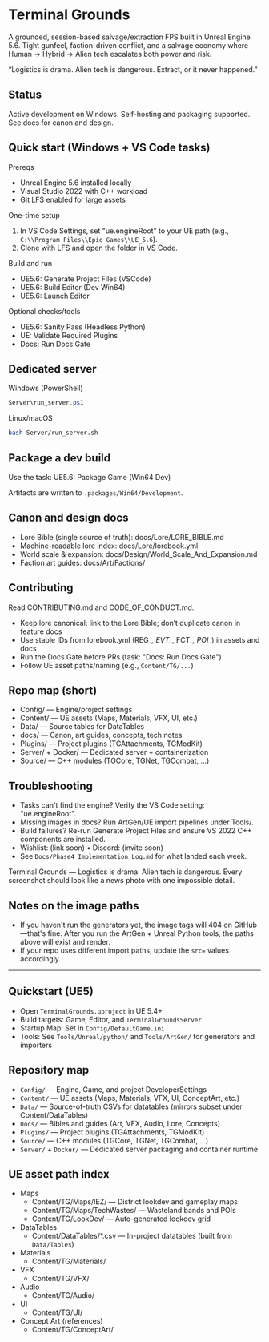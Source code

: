 # Terminal Grounds

A grounded, session-based salvage/extraction FPS built in Unreal Engine 5.6. Tight gunfeel, faction-driven conflict, and a salvage economy where Human → Hybrid → Alien tech escalates both power and risk.

“Logistics is drama. Alien tech is dangerous. Extract, or it never happened.”

## Status

Active development on Windows. Self-hosting and packaging supported. See docs for canon and design.

## Quick start (Windows + VS Code tasks)

Prereqs

- Unreal Engine 5.6 installed locally
- Visual Studio 2022 with C++ workload
- Git LFS enabled for large assets

One-time setup

1) In VS Code Settings, set "ue.engineRoot" to your UE path (e.g., `C:\\Program Files\\Epic Games\\UE_5.6`).
2) Clone with LFS and open the folder in VS Code.

Build and run

- UE5.6: Generate Project Files (VSCode)
- UE5.6: Build Editor (Dev Win64)
- UE5.6: Launch Editor

Optional checks/tools

- UE5.6: Sanity Pass (Headless Python)
- UE: Validate Required Plugins
- Docs: Run Docs Gate

## Dedicated server

Windows (PowerShell)

```powershell
Server\run_server.ps1
```

Linux/macOS

```bash
bash Server/run_server.sh
```

## Package a dev build

Use the task: UE5.6: Package Game (Win64 Dev)

Artifacts are written to `.packages/Win64/Development`.

## Canon and design docs

- Lore Bible (single source of truth): docs/Lore/LORE_BIBLE.md
- Machine-readable lore index: docs/Lore/lorebook.yml
- World scale & expansion: docs/Design/World_Scale_And_Expansion.md
- Faction art guides: docs/Art/Factions/

## Contributing

Read CONTRIBUTING.md and CODE_OF_CONDUCT.md.

- Keep lore canonical: link to the Lore Bible; don’t duplicate canon in feature docs
- Use stable IDs from lorebook.yml (REG_*, EVT_*, FCT_*, POI_*) in assets and docs
- Run the Docs Gate before PRs (task: "Docs: Run Docs Gate")
- Follow UE asset paths/naming (e.g., `Content/TG/...`)

## Repo map (short)

- Config/ — Engine/project settings
- Content/ — UE assets (Maps, Materials, VFX, UI, etc.)
- Data/ — Source tables for DataTables
- docs/ — Canon, art guides, concepts, tech notes
- Plugins/ — Project plugins (TGAttachments, TGModKit)
- Server/ + Docker/ — Dedicated server + containerization
- Source/ — C++ modules (TGCore, TGNet, TGCombat, …)

## Troubleshooting

- Tasks can't find the engine? Verify the VS Code setting: "ue.engineRoot".
- Missing images in docs? Run ArtGen/UE import pipelines under Tools/.
- Build failures? Re-run Generate Project Files and ensure VS 2022 C++ components are installed.
- Wishlist: (link soon) • Discord: (invite soon)
- See `Docs/Phase4_Implementation_Log.md` for what landed each week.

Terminal Grounds — Logistics is drama. Alien tech is dangerous. Every screenshot should look like a news photo with one impossible detail.

## Notes on the image paths

- If you haven't run the generators yet, the image tags will 404 on GitHub—that's fine. After you run the ArtGen + Unreal Python tools, the paths above will exist and render.
- If your repo uses different import paths, update the `src=` values accordingly.

---

## Quickstart (UE5)

- Open `TerminalGrounds.uproject` in UE 5.4+
- Build targets: Game, Editor, and `TerminalGroundsServer`
- Startup Map: Set in `Config/DefaultGame.ini`
- Tools: See `Tools/Unreal/python/` and `Tools/ArtGen/` for generators and importers

## Repository map

- `Config/` — Engine, Game, and project DeveloperSettings
- `Content/` — UE assets (Maps, Materials, VFX, UI, ConceptArt, etc.)
- `Data/` — Source-of-truth CSVs for datatables (mirrors subset under Content/DataTables)
- `Docs/` — Bibles and guides (Art, VFX, Audio, Lore, Concepts)
- `Plugins/` — Project plugins (TGAttachments, TGModKit)
- `Source/` — C++ modules (TGCore, TGNet, TGCombat, …)
- `Server/` + `Docker/` — Dedicated server packaging and container runtime

## UE asset path index

- Maps
  - Content/TG/Maps/IEZ/ — District lookdev and gameplay maps
  - Content/TG/Maps/TechWastes/ — Wasteland bands and POIs
  - Content/TG/LookDev/ — Auto-generated lookdev grid
- DataTables
  - Content/DataTables/*.csv — In-project datatables (built from `Data/Tables`)
- Materials
  - Content/TG/Materials/
- VFX
  - Content/TG/VFX/
- Audio
  - Content/TG/Audio/
- UI
  - Content/TG/UI/
- Concept Art (references)
  - Content/TG/ConceptArt/
